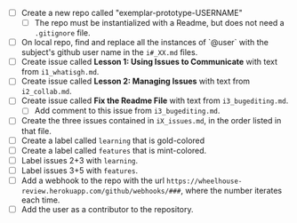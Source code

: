 - [ ] Create a new repo called "exemplar-prototype-USERNAME"
    - [ ] The repo must be instantialized with a Readme, but does not need a `.gitignore` file.
- [ ] On local repo, find and replace all the instances of \`@user\` with the subject's github user name in the `i#_XX.md` files. 
- [ ] Create issue called **Lesson 1: Using Issues to Communicate** with text from `i1_whatisgh.md`.
- [ ] Create issue called **Lesson 2: Managing Issues** with text from `i2_collab.md`.
- [ ] Create issue called **Fix the Readme File** with text from `i3_bugediting.md`.
  - [ ] Add comment to this issue from `i3_bugediting.md`.
- [ ] Create the three issues contained in `iX_issues.md`, in the order listed in that file.
- [ ] Create a label called `learning` that is gold-colored
- [ ] Create a label called `features` that is mint-colored.
- [ ] Label issues 2+3 with `learning`.
- [ ] Label issues 3+5 with `features`.
- [ ] Add a webhook to the repo with the url `https://wheelhouse-review.herokuapp.com/github/webhooks/###`, where the number iterates each time.
- [ ] Add the user as a contributor to the repository.